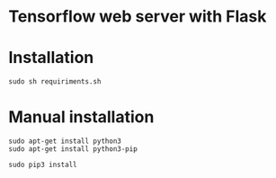# Tensorflow web server with Flask


# Installation


    sudo sh requiriments.sh

    
# Manual installation


    sudo apt-get install python3
    sudo apt-get install python3-pip

    sudo pip3 install 